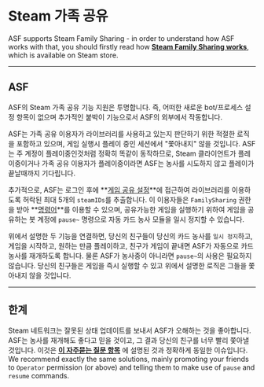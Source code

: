 # Steam 가족 공유

ASF supports Steam Family Sharing - in order to understand how ASF works with that, you should firstly read how **[Steam Family Sharing works](https://store.steampowered.com/promotion/familysharing)**, which is available on Steam store.

---

## ASF

ASF의 Steam 가족 공유 기능 지원은 투명합니다. 즉, 어떠한 새로운 bot/프로세스 설정 항목이 없으며 추가적인 붙박이 기능으로서 ASF의 외부에서 작동합니다.

ASF는 가족 공유 이용자가 라이브러리를 사용하고 있는지 판단하기 위한 적절한 로직을 포함하고 있으며, 게임 실행시 플레이 중인 세션에서 "쫓아내지" 않을 것입니다. ASF는 주 계정이 플레이중인것처럼 정확히 똑같이 동작하므로, Steam 클라이언트가 플레이중이거나 가족 공유 이용자가 플레이중이라면 ASF는 농사를 시도하지 않고 플레이가 끝날때까지 기다립니다.

추가적으로, ASF는 로그인 후에 **[게임 공유 설정](https://store.steampowered.com/account/managedevices)**에 접근하여 라이브러리를 이용하도록 허락된 최대 5개의 `steamIDs`를 추출합니다. 이 이용자들은 `FamilySharing` 권한을 받아 **[명령어](https://github.com/JustArchiNET/ArchiSteamFarm/wiki/Commands-ko-KR)**를 이용할 수 있으며, 공유가능한 게임을 실행하기 위하여 게임을 공유하는 봇 계정에 `pause~` 명령으로 자동 카드 농사 모듈을 일시 정지할 수 있습니다.

위에서 설명한 두 기능을 연결하면, 당신의 친구들이 당신의 카드 농사를 `일시 정지`하고, 게임을 시작하고, 원하는 만큼 플레이하고, 친구가 게임이 끝내면 ASF가 자동으로 카드 농사를 재개하도록 합니다. 물론 ASF가 농사중이 아니라면 `pause~`의 사용은 필요하지 않습니다. 당신의 친구들은 게임을 즉시 실행할 수 있고 위에서 설명한 로직은 그들을 쫓아내지 않을 것입니다.

---

## 한계

Steam 네트워크는 잘못된 상태 업데이트를 보내서 ASF가 오해하는 것을 좋아합니다. ASF는 농사를 재개해도 좋다고 믿을 것이고, 그 결과 당신의 친구를 너무 빨리 쫓아낼 것입니다. 이것은 **[이 자주묻는 질문 항목](https://github.com/JustArchiNET/ArchiSteamFarm/wiki/FAQ-ko-KR#asf-is-kicking-my-steam-client-session-while-im-playing--this-account-is-logged-on-another-pc)** 에 설명된 것과 정확하게 동일한 이슈입니다. We recommend exactly the same solutions, mainly promoting your friends to `Operator` permission (or above) and telling them to make use of `pause` and `resume` commands.